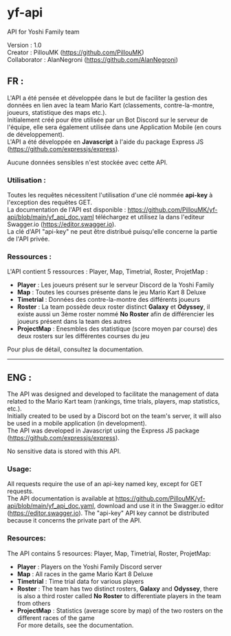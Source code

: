 # yf-api
API for Yoshi Family team  
  
Version : 1.0  
Creator : PillouMK (https://github.com/PillouMK)  
Collaborator : AlanNegroni (https://github.com/AlanNegroni)
## FR :  
L'API a été pensée et développée dans le but de faciliter la gestion des données en lien avec la team Mario Kart (classements, contre-la-montre, joueurs, statistique des maps etc.).  
Initialement créé pour être utilisée par un Bot Discord sur le serveur de l'équipe, elle sera également utilisée dans une Application Mobile (en cours de développement).  
L'API a été développée en **Javascript** à l'aide du package Express JS (https://github.com/expressjs/express).
  
Aucune données sensibles n'est stockée avec cette API.

### Utilisation :
Toutes les requêtes nécessitent l'utilisation d'une clé nommée **api-key** à l'exception des requêtes GET.  
La documentation de l'API est disponible : https://github.com/PillouMK/yf-api/blob/main/yf_api_doc.yaml téléchargez et utilisez la dans l'editeur Swagger.io (https://editor.swagger.io).  
La clé d'API "api-key" ne peut être distribué puisqu'elle concerne la partie de l'API privée. 

### Ressources :
L'API contient 5 ressources : Player, Map, Timetrial, Roster, ProjetMap :  
- **Player** : Les joueurs présent sur le serveur Discord de la Yoshi Family
- **Map** : Toutes les courses présente dans le jeu Mario Kart 8 Deluxe
- **Timetrial** : Données des contre-la-montre des différents joueurs
- **Roster** : La team possède deux roster distinct **Galaxy** et **Odyssey**, il existe aussi un 3ème roster nommé **No Roster** afin de différencier les joueurs présent dans la team des autres
- **ProjectMap** : Enesmbles des statistique (score moyen par course) des deux rosters sur les différentes courses du jeu  

Pour plus de détail, consultez la documentation.
****
## ENG :
The API was designed and developed to facilitate the management of data related to the Mario Kart team (rankings, time trials, players, map statistics, etc.).  
Initially created to be used by a Discord bot on the team's server, it will also be used in a mobile application (in development).  
The API was developed in Javascript using the Express JS package (https://github.com/expressjs/express).   
   
No sensitive data is stored with this API.

### Usage: 
All requests require the use of an api-key named key, except for GET requests.     
The API documentation is available at https://github.com/PillouMK/yf-api/blob/main/yf_api_doc.yaml, download and use it in the Swagger.io editor (https://editor.swagger.io). The "api-key" API key cannot be distributed because it concerns the private part of the API.

### Resources: 
The API contains 5 resources: Player, Map, Timetrial, Roster, ProjetMap:
- **Player** : Players on the Yoshi Family Discord server
- **Map** : All races in the game Mario Kart 8 Deluxe
- **Timetrial** : Time trial data for various players
- **Roster** : The team has two distinct rosters, **Galaxy** and **Odyssey**, there is also a third roster called **No Roster** to differentiate players in the team from others
- **ProjectMap** : Statistics (average score by map) of the two rosters on the different races of the game  
For more details, see the documentation.
